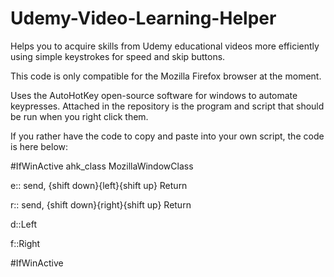 # Udemy-Video-Learning-Helper

Helps you to acquire skills from Udemy educational videos more efficiently using simple keystrokes for speed and skip buttons.

This code is only compatible for the Mozilla Firefox browser at the moment.

Uses the AutoHotKey open-source software for windows to automate keypresses. Attached in the repository is the program and script that should be run when you right click them.

If you rather have the code to copy and paste into your own script, the code is here below:

#IfWinActive ahk_class MozillaWindowClass

e::
  send, {shift down}{left}{shift up}
Return

r::
  send, {shift down}{right}{shift up}
Return

d::Left

f::Right

#IfWinActive




